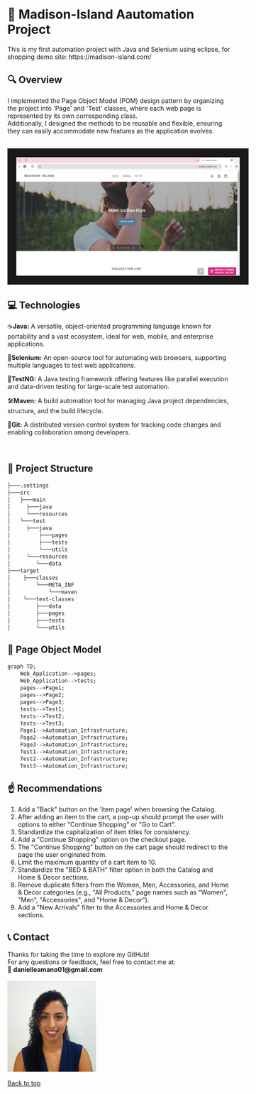 
<h1> 💯	Madison-Island Aautomation Project</h1>
This is my first automation project with Java and Selenium using eclipse, for shopping demo site: https://madison-island.com/ <br>
<!--Further details can be found on the following website: __  -->

<h2> 🔍 Overview </h2>
I implemented the Page Object Model (POM) design pattern by organizing the project into 'Page' and 'Test' classes, where each web page is represented by its own corresponding class. <br>
Additionally, I designed the methods to be reusable and flexible, ensuring they can easily accommodate new features as the application evolves. <br>
<br>
<p align="center">
<img src="images/website-general.jpeg" alt="A beautiful scenery"  width="780" border="20" >
</p>
<h2>💻 Technologies </h2>
<p>☕<b>Java:</b> A versatile, object-oriented programming language known for portability and a vast ecosystem, ideal for web, mobile, and enterprise applications.<br></p>
<p>💽<b>Selenium:</b> An open-source tool for automating web browsers, supporting multiple languages to test web applications.<br></p>
<p>🧰<b>TestNG:</b> A Java testing framework offering features like parallel execution and data-driven testing for large-scale test automation.<br></p>
<!--<p>📊<b>Allure:</b> A test reporting framework that integrates with tools like TestNG to generate detailed, dynamic HTML reports.<br></p> -->
<p>🛠️<b>Maven:</b> A build automation tool for managing Java project dependencies, structure, and the build lifecycle.<br></p>
<p>🌳<b>Git:</b> A distributed version control system for tracking code changes and enabling collaboration among developers.<br></p>
<!--<p>🤖<b>Jenkins:</b> An open-source automation server for continuous integration and delivery (CI/CD), supporting various tool integrations.<br></p> -->
<br>

<!--<h2>:🎥  Demo </h2>
 -->

<!--<h2>📊 Reports </h2>
 -->

<!-- <h2>📖 User Guide </h2>
Please review this file: https://docs.google.com/document/d/1krdPGVB7Q1rza0lzCrx5gbg1yLOrP-CuVnI-RYg-5f0/edit?usp=sharing
ads the file to GitHub
 -->
 

<h2>📂 Project Structure</h2> 

```
├───.settings
├───src
│   ├───main
│     ├───java
│     └───resources
│   └───test
│     ├───java
│         ├───pages
│         ├───tests
│         └───utils
│     └───resources
│        └───data
├───target
│    ├───classes
│        └───META_INF
│            └───maven
│    └───test-classes
│        ├───data
│        ├───pages
│        ├───tests
│        └───utils        

  ```

<h2>🌱 Page Object Model</h2> 

```mermaid
graph TD;
    Web_Application-->pages;
    Web_Application-->tests;
    pages-->Page1;
    pages-->Page2;
    pages-->Page3;
    tests-->Test1;
    tests-->Test2;
    tests-->Test3;
    Page1-->Automation_Infrastructure;
    Page2-->Automation_Infrastructure;
    Page3-->Automation_Infrastructure;
    Test1-->Automation_Infrastructure;
    Test2-->Automation_Infrastructure;
    Test3-->Automation_Infrastructure;
```

<h2>☝️ Recommendations</h2>
<ol>
<li> Add a "Back" button on the 'item page' when browsing the Catalog.
<li> After adding an item to the cart, a pop-up should prompt the user with options to either "Continue Shopping" or "Go to Cart".
<li> Standardize the capitalization of item titles for consistency.
<li> Add a "Continue Shopping" option on the checkout page.
<li> The "Continue Shopping" button on the cart page should redirect to the page the user originated from.
<li> Limit the maximum quantity of a cart item to 10.
<li> Standardize the "BED & BATH" filter option in both the Catalog and Home & Decor sections.
<li> Remove duplicate filters from the Women, Men, Accessories, and Home & Decor categories (e.g., "All Products," page names such as "Women", "Men", "Accessories", and "Home & Decor").
<li> Add a "New Arrivals" filter to the Accessories and Home & Decor sections.
</ol>

<h2>📞 Contact</h2>
Thanks for taking the time to explore my GitHub!<br>
For any questions or feedback, feel free to contact me at: <br>
📧 <b>danielleamano01@gmail.com </b><br> 
<br>
<img src="images/Picture3.JPG" alt="A beautiful scenery"  width="200"  >

[Back to top](#top)
